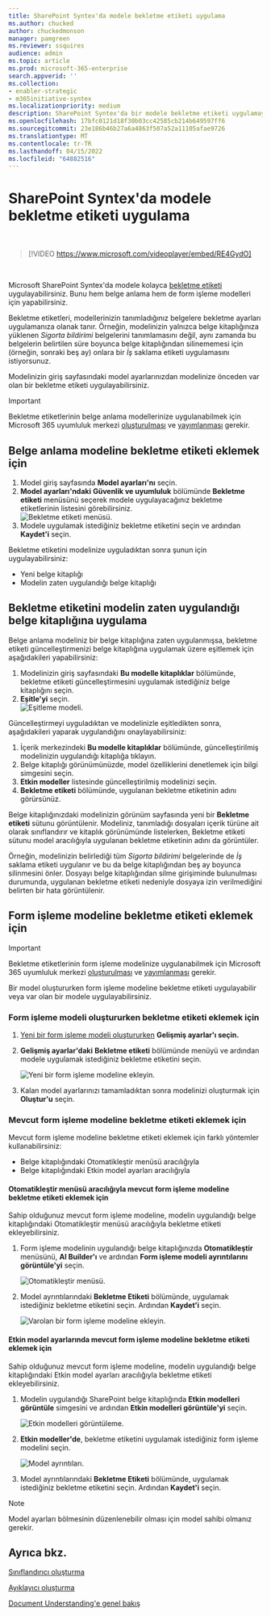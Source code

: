 ```yaml
---
title: SharePoint Syntex'da modele bekletme etiketi uygulama
ms.author: chucked
author: chuckedmonson
manager: pamgreen
ms.reviewer: ssquires
audience: admin
ms.topic: article
ms.prod: microsoft-365-enterprise
search.appverid: ''
ms.collection:
- enabler-strategic
- m365initiative-syntex
ms.localizationpriority: medium
description: SharePoint Syntex'da bir modele bekletme etiketi uygulamayı öğrenin.
ms.openlocfilehash: 17bfc0121d18f30b03cc42585cb214b649597ff6
ms.sourcegitcommit: 23e186b46b27a6a4863f507a52a11105afae9726
ms.translationtype: MT
ms.contentlocale: tr-TR
ms.lasthandoff: 04/15/2022
ms.locfileid: "64882516"
---
```

# <a name="apply-a-retention-label-to-a-model-in-sharepoint-syntex"></a>SharePoint Syntex'da modele bekletme etiketi uygulama

</br>

> [!VIDEO https://www.microsoft.com/videoplayer/embed/RE4GydO]  

</br>


Microsoft SharePoint Syntex'da modele kolayca [bekletme etiketi](../compliance/retention.md) uygulayabilirsiniz. Bunu hem belge anlama hem de form işleme modelleri için yapabilirsiniz.

Bekletme etiketleri, modellerinizin tanımladığınız belgelere bekletme ayarları uygulamanıza olanak tanır.  Örneğin, modelinizin yalnızca belge kitaplığınıza yüklenen *Sigorta bildirimi* belgelerini tanımlamasını değil, aynı zamanda bu belgelerin belirtilen süre boyunca belge kitaplığından silinememesi için (örneğin, sonraki beş ay) onlara bir *İş* saklama etiketi uygulamasını istiyorsunuz.

Modelinizin giriş sayfasındaki model ayarlarınızdan modelinize önceden var olan bir bekletme etiketi uygulayabilirsiniz. 

> [!Important]
> Bekletme etiketlerinin belge anlama modellerinize uygulanabilmek için Microsoft 365 uyumluluk merkezi [oluşturulması](../compliance/file-plan-manager.md#create-retention-labels) ve [yayımlanması](../compliance/create-apply-retention-labels.md#how-to-publish-retention-labels) gerekir.

## <a name="to-add-a-retention-label-to-a-document-understanding-model"></a>Belge anlama modeline bekletme etiketi eklemek için

1. Model giriş sayfasında **Model ayarları'nı** seçin.</br>
2. **Model ayarları'ndaki** **Güvenlik ve uyumluluk** bölümünde **Bekletme etiketi** menüsünü seçerek modele uygulayacağınız bekletme etiketlerinin listesini görebilirsiniz.</br>
 ![Bekletme etiketi menüsü.](../media/content-understanding/retention-labels-menu.png)</br> 
3. Modele uygulamak istediğiniz bekletme etiketini seçin ve ardından **Kaydet'i** seçin.</br>

Bekletme etiketini modelinize uyguladıktan sonra şunun için uygulayabilirsiniz:
- Yeni belge kitaplığı
- Modelin zaten uygulandığı belge kitaplığı
 
## <a name="apply-the-retention-label-to-a-document-library-to-which-the-model-is-already-applied"></a>Bekletme etiketini modelin zaten uygulandığı belge kitaplığına uygulama

Belge anlama modeliniz bir belge kitaplığına zaten uygulanmışsa, bekletme etiketi güncelleştirmenizi belge kitaplığına uygulamak üzere eşitlemek için aşağıdakileri yapabilirsiniz:</br>

1. Modelinizin giriş sayfasındaki **Bu modelle kitaplıklar** bölümünde, bekletme etiketi güncelleştirmesini uygulamak istediğiniz belge kitaplığını seçin. </br> 
2. **Eşitle'yi** seçin. </br>
 ![Eşitleme modeli.](../media/content-understanding/sync-model.png)</br> 


Güncelleştirmeyi uyguladıktan ve modelinizle eşitledikten sonra, aşağıdakileri yaparak uygulandığını onaylayabilirsiniz:

1. İçerik merkezindeki **Bu modelle kitaplıklar** bölümünde, güncelleştirilmiş modelinizin uygulandığı kitaplığa tıklayın. </br>
2. Belge kitaplığı görünümünüzde, model özelliklerini denetlemek için bilgi simgesini seçin.</br>  
3. **Etkin modeller** listesinde güncelleştirilmiş modelinizi seçin.</br>
4. **Bekletme etiketi** bölümünde, uygulanan bekletme etiketinin adını görürsünüz.</br>


Belge kitaplığınızdaki modelinizin görünüm sayfasında yeni bir **Bekletme etiketi** sütunu görüntülenir.  Modeliniz, tanımladığı dosyaları içerik türüne ait olarak sınıflandırır ve kitaplık görünümünde listelerken, Bekletme etiketi sütunu model aracılığıyla uygulanan bekletme etiketinin adını da görüntüler.


Örneğin, modelinizin belirlediği tüm *Sigorta bildirimi* belgelerinde de *İş* saklama etiketi uygulanır ve bu da belge kitaplığından beş ay boyunca silinmesini önler. Dosyayı belge kitaplığından silme girişiminde bulunulması durumunda, uygulanan bekletme etiketi nedeniyle dosyaya izin verilmediğini belirten bir hata görüntülenir.

## <a name="to-add-a-retention-label-to-a-form-processing-model"></a>Form işleme modeline bekletme etiketi eklemek için

> [!Important]
> Bekletme etiketlerinin form işleme modelinize uygulanabilmek için Microsoft 365 uyumluluk merkezi [oluşturulması](../compliance/file-plan-manager.md#create-retention-labels) ve [yayımlanması](../compliance/create-apply-retention-labels.md#how-to-publish-retention-labels) gerekir.

Bir model oluştururken form işleme modeline bekletme etiketi uygulayabilir veya var olan bir modele uygulayabilirsiniz.

### <a name="to-add-a-retention-label-when-you-create-a-form-processing-model"></a>Form işleme modeli oluştururken bekletme etiketi eklemek için

1. [Yeni bir form işleme modeli oluştururken](./create-a-form-processing-model.md) <b>Gelişmiş ayarlar'ı seçin.</b>
2. <b>Gelişmiş ayarlar'daki</b> <b>Bekletme etiketi</b> bölümünde menüyü ve ardından modele uygulamak istediğiniz bekletme etiketini seçin.</b>

 
     ![Yeni bir form işleme modeline ekleyin.](../media/content-understanding/retention-label-forms.png)</br>

3.  Kalan model ayarlarınızı tamamladıktan sonra modelinizi oluşturmak için <b>Oluştur'u</b> seçin.

### <a name="to-add-a-retention-label-to-an-existing-form-processing-model"></a>Mevcut form işleme modeline bekletme etiketi eklemek için

Mevcut form işleme modeline bekletme etiketi eklemek için farklı yöntemler kullanabilirsiniz:
- Belge kitaplığındaki Otomatikleştir menüsü aracılığıyla
- Belge kitaplığındaki Etkin model ayarları aracılığıyla 


#### <a name="to-add-a-retention-label-to-an-existing-form-processing-model-through-the-automate-menu"></a>Otomatikleştir menüsü aracılığıyla mevcut form işleme modeline bekletme etiketi eklemek için

Sahip olduğunuz mevcut form işleme modeline, modelin uygulandığı belge kitaplığındaki Otomatikleştir menüsü aracılığıyla bekletme etiketi ekleyebilirsiniz.


1. Form işleme modelinin uygulandığı belge kitaplığınızda <b>Otomatikleştir</b> menüsünü, <b>AI Builder'ı</b> ve ardından <b>Form işleme modeli ayrıntılarını görüntüle'yi</b> seçin.

   ![Otomatikleştir menüsü.](../media/content-understanding/automate-menu.png)</br>

2. Model ayrıntılarındaki <b>Bekletme Etiketi</b> bölümünde, uygulamak istediğiniz bekletme etiketini seçin.  Ardından <b>Kaydet'i</b> seçin.

     ![Varolan bir form işleme modeline ekleyin.](../media/content-understanding/retention-label-model-details.png)</br> 

#### <a name="to-add-a-retention-label-to-an-existing-form-processing-model-in-the-active-model-settings"></a>Etkin model ayarlarında mevcut form işleme modeline bekletme etiketi eklemek için

Sahip olduğunuz mevcut form işleme modeline, modelin uygulandığı belge kitaplığındaki Etkin model ayarları aracılığıyla bekletme etiketi ekleyebilirsiniz.

1. Modelin uygulandığı SharePoint belge kitaplığında <b>Etkin modelleri görüntüle</b> simgesini ve ardından <b>Etkin modelleri görüntüle'yi</b> seçin.</b>

   ![Etkin modelleri görüntüleme.](../media/content-understanding/info-du.png)</br> 

2. <b>Etkin modeller'de</b>, bekletme etiketini uygulamak istediğiniz form işleme modelini seçin.

     ![Model ayrıntıları.](../media/content-understanding/retention-label-model-details.png)</br> 


3. Model ayrıntılarındaki <b>Bekletme Etiketi</b> bölümünde, uygulamak istediğiniz bekletme etiketini seçin.  Ardından <b>Kaydet'i</b> seçin.

> [!NOTE]
> Model ayarları bölmesinin düzenlenebilir olması için model sahibi olmanız gerekir. 


## <a name="see-also"></a>Ayrıca bkz.

[Sınıflandırıcı oluşturma](create-a-classifier.md)

[Ayıklayıcı oluşturma](create-an-extractor.md)

[Document Understanding'e genel bakış](document-understanding-overview.md)
